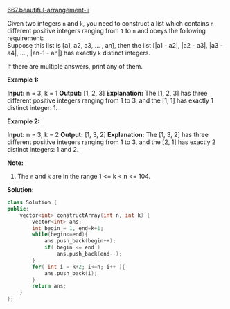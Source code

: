[667.beautiful-arrangement-ii](https://leetcode.com/problems/beautiful-arrangement-ii/)  

Given two integers `n` and `k`, you need to construct a list which contains `n` different positive integers ranging from `1` to `n` and obeys the following requirement:  
Suppose this list is \[a1, a2, a3, ... , an\], then the list \[|a1 - a2|, |a2 - a3|, |a3 - a4|, ... , |an-1 - an|\] has exactly `k` distinct integers.

If there are multiple answers, print any of them.

**Example 1:**  

**Input:** n = 3, k = 1
**Output:** \[1, 2, 3\]
**Explanation:** The \[1, 2, 3\] has three different positive integers ranging from 1 to 3, and the \[1, 1\] has exactly 1 distinct integer: 1.

**Example 2:**  

**Input:** n = 3, k = 2
**Output:** \[1, 3, 2\]
**Explanation:** The \[1, 3, 2\] has three different positive integers ranging from 1 to 3, and the \[2, 1\] has exactly 2 distinct integers: 1 and 2.

**Note:**  

1.  The `n` and `k` are in the range 1 <= k < n <= 104.  



**Solution:**  

```cpp
class Solution {
public:
    vector<int> constructArray(int n, int k) {
        vector<int> ans;
        int begin = 1, end=k+1;
        while(begin<=end){
            ans.push_back(begin++);
            if( begin <= end )
                ans.push_back(end--);
        }
        for( int i = k+2; i<=n; i++ ){
            ans.push_back(i);
        }
        return ans;
    }
};
```
      